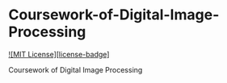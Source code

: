 # Coursework-of-Digital-Image-Processing
[![MIT License][license-badge]](https://github.com/TANGBEN7/Coursework-of-Digital-Image-Processing/blob/main/LICENSE)

Coursework of Digital Image Processing
